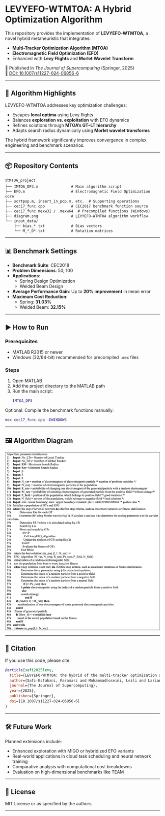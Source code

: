 # LEVYEFO-WTMTOA: A Hybrid Optimization Algorithm

This repository provides the implementation of **LEVYEFO-WTMTOA**, a novel hybrid metaheuristic that integrates:

- **Multi-Tracker Optimization Algorithm (MTOA)**  
- **Electromagnetic Field Optimization (EFO)**  
- Enhanced with **Levy Flights** and **Morlet Wavelet Transform**

📄 Published in *The Journal of Supercomputing* (Springer, 2025)  
🔗 [DOI: 10.1007/s11227-024-06856-6](https://link.springer.com/article/10.1007/s11227-024-06856-6)

---

## 🧠 Algorithm Highlights

LEVYEFO-WTMTOA addresses key optimization challenges:

- Escapes **local optima** using Levy flights  
- Balances **exploration vs. exploitation** with EFO dynamics  
- Refines solutions through **MTOA’s GT–LT hierarchy**
- Adapts search radius dynamically using **Morlet wavelet transforms**

The hybrid framework significantly improves convergence in complex engineering and benchmark scenarios.

---

## 📦 Repository Contents

```
📦MTOA_project
├── IMTOA_DP3.m               # Main algorithm script
├── EFO.m                     # Electromagnetic Field Optimization core
├── sortpop.m, insert_in_pop.m, etc.  # Supporting operations
├── cec17_func.cpp            # CEC2017 benchmark function source
├── cec17_func.mexw32 / .mexw64  # Precompiled functions (Windows)
├── diagram.png               # LEVYEFO-WTMTOA algorithm workflow
└── input_data/
    ├── bias_*.txt            # Bias vectors
    └── M_*_D*.txt            # Rotation matrices
```

---

## 📊 Benchmark Settings

- **Benchmark Suite**: CEC2018  
- **Problem Dimensions**: 50, 100  
- **Applications**:  
  - Spring Design Optimization  
  - Welded Beam Design  
- **Average Performance Gain**: Up to **20% improvement** in mean error  
- **Maximum Cost Reduction**:  
  - Spring: **31.03%**  
  - Welded Beam: **32.15%**

---

## ▶️ How to Run

### Prerequisites
- MATLAB R2015 or newer
- Windows (32/64-bit) recommended for precompiled `.mex` files

### Steps

1. Open MATLAB
2. Add the project directory to the MATLAB path
3. Run the main script:
   ```matlab
   IMTOA_DP3
   ```

Optional: Compile the benchmark functions manually:

```matlab
mex cec17_func.cpp -DWINDOWS
```

---

## 🖼️ Algorithm Diagram

![LEVYEFO-WTMTOA Algorithm Flow](diagram.png)

---

## 📌 Citation

If you use this code, please cite:

```bibtex
@article{safi2025levy,
  title={LEVYEFO-WTMTOA: the hybrid of the multi-tracker optimization algorithm and the electromagnetic field optimization},
  author={Safi-Esfahani, Faramarz and Mohammadhoseini, Leili and Larian, Habib and Mirjalili, Seyedali},
  journal={The Journal of Supercomputing},
  year={2025},
  publisher={Springer},
  doi={10.1007/s11227-024-06856-6}
}
```

---

## 🛠️ Future Work

Planned extensions include:

- Enhanced exploration with MIGO or hybridized EFO variants  
- Real-world applications in cloud task scheduling and neural network training  
- Comparative analysis with computational cost breakdowns  
- Evaluation on high-dimensional benchmarks like TEAM

---

## 📃 License

MIT License or as specified by the authors.

---
